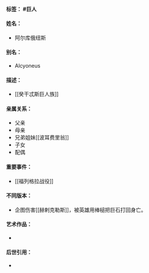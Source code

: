 #### 标签： #巨人
#### 姓名：
- 阿尔库俄纽斯
#### 别名：
- Alcyoneus
#### 描述：
- [[癸干忒斯巨人族]]
#### 亲属关系：
- 父亲
- 母亲
- 兄弟姐妹[[波耳费里翁]]
- 子女
- 配偶
#### 重要事件：
- [[福列格拉战役]]
#### 不同版本：
- 企图伤害[[赫剌克勒斯]]，被英雄用棒槌把巨石打回身亡。
#### 艺术作品：
- 
#### 后世引用：
- 
